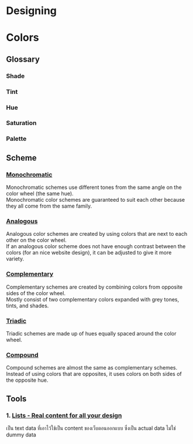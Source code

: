 # Designing

# Colors
## Glossary
### Shade
### Tint
### Hue
### Saturation
### Palette

## Scheme
### [Monochromatic](https://www.w3schools.com/colors/colors_monochromatic.asp)
Monochromatic schemes use different tones from the same angle on the color wheel (the same hue).  
Monochromatic color schemes are guaranteed to suit each other because they all come from the same family.  
### [Analogous](https://www.w3schools.com/colors/colors_analogous.asp)
Analogous color schemes are created by using colors that are next to each other on the color wheel.  
If an analogous color scheme does not have enough contrast between the colors (for an nice website design), it can be adjusted to give it more variety.  
### [Complementary](https://www.w3schools.com/colors/colors_complementary.asp)
Complementary schemes are created by combining colors from opposite sides of the color wheel.  
Mostly consist of two complementary colors expanded with grey tones, tints, and shades.  
### [Triadic](https://www.w3schools.com/colors/colors_triadic.asp)
Triadic schemes are made up of hues equally spaced around the color wheel.  
### [Compound](https://www.w3schools.com/colors/colors_compound.asp)
Compound schemes are almost the same as complementary schemes.  
Instead of using colors that are opposites, it uses colors on both sides of the opposite hue.  

## Tools

### 1. [Lists - Real content for all your design](https://www.lists.design)
เป็น text data ที่เอาไว้ใช้เป็น content ของเว็บตอนออกแบบ ซึ่งเป็น actual data ไม่ใช่ dummy data
